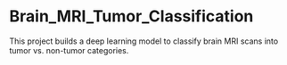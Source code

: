 # Brain_MRI_Tumor_Classification
This project builds a deep learning model to classify brain MRI scans into tumor vs. non-tumor categories. 
